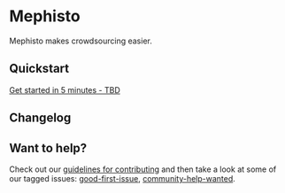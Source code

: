 # Mephisto

Mephisto makes crowdsourcing easier.

## Quickstart

[Get started in 5 minutes - TBD][quickstart]

## Changelog

## Want to help?

Check out our [guidelines for contributing](https://github.com/facebookresearch/Mephisto/blob/master/CONTRIBUTING.md) and then take a look at some of our tagged issues: [good-first-issue](https://github.com/facebookresearch/Mephisto/labels/good-first-issue), [community-help-wanted](https://github.com/facebookresearch/Mephisto/labels/community-help-wanted).


[quickstart]: https://github.com/facebookresearch/mephisto/blob/master/docs/README.md


